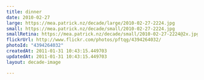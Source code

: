 ```yaml
---
title: dinner
date: 2010-02-27
large: https://mea.patrick.nz/decade/large/2010-02-27-2224.jpg
small: https://mea.patrick.nz/decade/small/2010-02-27-2224.jpg
smallRetina: https://mea.patrick.nz/decade/small/2010-02-27-2224@2x.jpg
flickrUrl: http://www.flickr.com/photos/pftqg/4394264032/
photoId: "4394264032"
createdAt: 2011-01-31 10:43:15.449703
updatedAt: 2011-01-31 10:43:15.449703
layout: decade-image

---
```


